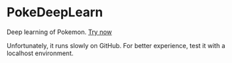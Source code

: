 # PokeDeepLearn

Deep learning of Pokemon. <a href="https://ericcatgithub.github.io/PokeDeepLearn/">Try now</a>

Unfortunately, it runs slowly on GitHub. For better experience, test it with a localhost environment.